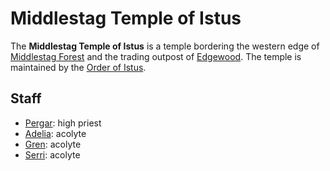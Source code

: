 # Middlestag Temple of Istus

The **Middlestag Temple of Istus** is a temple bordering the western edge of [Middlestag Forest](../../../mote/esterfell/lenya/middlestag-forest.md) and the trading outpost of [Edgewood](edgewood.md). The temple is maintained by the [Order of Istus](../../../organizations/order-of-istus.md).

## Staff

- [Pergar](../citizenry/pergar.md): high priest
- [Adelia](../citizenry/adelia.md): acolyte
- [Gren](../citizenry/gren.md): acolyte
- [Serri](../citizenry/serri.md): acolyte
